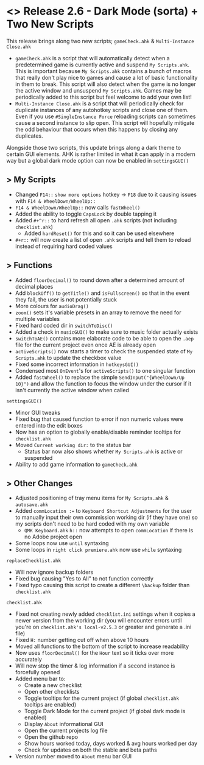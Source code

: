 # <> Release 2.6 - Dark Mode (sorta) + Two New Scripts
This release brings along two new scripts; `gameCheck.ahk` & `Multi-Instance Close.ahk`

- `gameCheck.ahk` is a script that will automatically detect when a predetermined game is currently active and suspend `My Scripts.ahk`. This is important because `My Scripts.ahk` contains a bunch of macros that really don't play nice to games and cause a lot of basic functionality in them to break. This script will also detect when the game is no longer the active window and unsuspend `My Scripts.ahk`. Games may be periodically added to this script but feel welcome to add your own list!
- `Multi-Instance Close.ahk` is a script that will periodically check for duplicate instances of any autohotkey scripts and close one of them. Even if you use `#SingleInstance Force` reloading scripts can sometimes cause a second instance to slip open. This script will hopefully mitigate the odd behaviour that occurs when this happens by closing any duplicates.

Alongside those two scripts, this update brings along a dark theme to certain GUI elements. AHK is rather limited in what it can apply in a modern way but a global dark mode option can now be enabled in `settingsGUI()`

## > My Scripts
- Changed `F14::` `show more options` hotkey -> `F18` due to it causing issues with `F14 & WheelDown/WheelUp::`
- `F14 & WheelDown/WheelUp::` now calls `fastWheel()`
- Added the ability to toggle `CapsLock` by double tapping it
- Added `#+^r::` to hard refresh all open `.ahk` scripts (not including `checklist.ahk`)
    - Added `hardReset()` for this and so it can be used elsewhere
- `#+r::` will now create a list of open `.ahk` scripts and tell them to reload instead of requiring hard coded values

## > Functions
- Added `floorDecimal()` to round down after a determined amount of decimal places
- Add `blockOff()` to `getTitle()` and `isFullscreen()` so that in the event they fail, the user is not potentially stuck
- More colours for `audioDrag()`
- `zoom()` sets it's variable presets in an array to remove the need for multiple variables
- Fixed hard coded dir in `switchToDisc()`
- Added a check in `musicGUI()` to make sure to music folder actually exists
- `switchToAE()` contains more elaborate code to be able to open the `.aep` file for the current project even once AE is already open
- `activeScripts()` now starts a timer to check the suspended state of `My Scripts.ahk` to update the checkbox value
- Fixed some incorrect information in `hotkeysGUI()`
- Condensed most `OnEvent`'s for `activeScripts()` to one singular function
- Added `fastWheel()` to replace the simple `SendInput("{WheelDown/Up 10}")` and allow the function to focus the window under the cursor if it isn't currently the active window when called

`settingsGUI()`
- Minor GUI tweaks
- Fixed bug that caused function to error if non numeric values were entered into the edit boxes
- Now has an option to globally enable/disable reminder tooltips for `checklist.ahk`
- Moved `Current working dir:` to the status bar
    - Status bar now also shows whether `My Scripts.ahk` is active or suspended
- Ability to add game information to `gameCheck.ahk`

## > Other Changes
- Adjusted positioning of tray menu items for `My Scripts.ahk` & `autosave.ahk`
- Added `commLocation :=` to `Keyboard Shortcut Adjustments` for the user to manually input their own commission working dir (if they have one) so my scripts don't need to be hard coded with my own variable
    - `QMK Keyboard.ahk` `h::` now attempts to open `commLocation` if there is no Adobe project open
- Some loops now use `until` syntaxing
- Some loops in `right click premiere.ahk` now use `while` syntaxing

`replaceChecklist.ahk`
- Will now ignore backup folders
- Fixed bug causing "Yes to All" to not function correctly
- Fixed typo causing this script to create a different `\backup` folder than `checklist.ahk`

`checklist.ahk`
- Fixed not creating newly added `checklist.ini` settings when it copies a newer version from the working dir (you will encounter errors until you're on `checklist.ahk's local-v2.5.3` or greater and generate a .ini file)
- Fixed `H:` number getting cut off when above 10 hours
- Moved all functions to the bottom of the script to increase readability
- Now uses `floorDecimal()` for the `Hour` text so it ticks over more accurately
- Will now stop the timer & log information if a second instance is forcefully opened
- Added menu bar to:
    - Create a new checklist
    - Open other checklists
    - Toggle tooltips for the current project (if global `checklist.ahk` tooltips are enabled)
    - Toggle Dark Mode for the current project (if global dark mode is enabled)
    - Display `About` informational GUI
    - Open the current projects log file
    - Open the github repo
    - Show hours worked today, days worked & avg hours worked per day
    - Check for updates on both the stable and beta paths
- Version number moved to `About` menu bar GUI